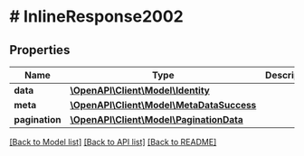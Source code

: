 # # InlineResponse2002

## Properties

Name | Type | Description | Notes
------------ | ------------- | ------------- | -------------
**data** | [**\OpenAPI\Client\Model\Identity**](Identity.md) |  | [optional] 
**meta** | [**\OpenAPI\Client\Model\MetaDataSuccess**](MetaDataSuccess.md) |  | [optional] 
**pagination** | [**\OpenAPI\Client\Model\PaginationData**](PaginationData.md) |  | [optional] 

[[Back to Model list]](../../README.md#documentation-for-models) [[Back to API list]](../../README.md#documentation-for-api-endpoints) [[Back to README]](../../README.md)


